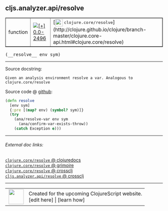 ## cljs.analyzer.api/resolve



 <table border="1">
<tr>
<td>function</td>
<td><a href="https://github.com/cljsinfo/cljs-api-docs/tree/0.0-2496"><img valign="middle" alt="[+] 0.0-2496" title="Added in 0.0-2496" src="https://img.shields.io/badge/+-0.0--2496-lightgrey.svg"></a> </td>
<td>
[<img height="24px" valign="middle" src="http://i.imgur.com/1GjPKvB.png"> <samp>clojure.core/resolve</samp>](http://clojure.github.io/clojure/branch-master/clojure.core-api.html#clojure.core/resolve)
</td>
</tr>
</table>


 <samp>
(__resolve__ env sym)<br>
</samp>

---





Source docstring:

```
Given an analysis environment resolve a var. Analogous to
clojure.core/resolve
```


Source code @ [github](https://github.com/clojure/clojurescript/blob/r2850/src/clj/cljs/analyzer/api.clj#L14-L22):

```clj
(defn resolve
  [env sym]
  {:pre [(map? env) (symbol? sym)]}
  (try
    (ana/resolve-var env sym
      (ana/confirm-var-exists-throw))
    (catch Exception e)))
```

<!--
Repo - tag - source tree - lines:

 <pre>
clojurescript @ r2850
└── src
    └── clj
        └── cljs
            └── analyzer
                └── <ins>[api.clj:14-22](https://github.com/clojure/clojurescript/blob/r2850/src/clj/cljs/analyzer/api.clj#L14-L22)</ins>
</pre>

-->

---



###### External doc links:

[`clojure.core/resolve` @ clojuredocs](http://clojuredocs.org/clojure.core/resolve)<br>
[`clojure.core/resolve` @ grimoire](http://conj.io/store/v1/org.clojure/clojure/1.7.0-beta3/clj/clojure.core/resolve/)<br>
[`clojure.core/resolve` @ crossclj](http://crossclj.info/fun/clojure.core/resolve.html)<br>
[`cljs.analyzer.api/resolve` @ crossclj](http://crossclj.info/fun/cljs.analyzer.api/resolve.html)<br>

---

 <table>
<tr><td>
<img valign="middle" align="right" width="48px" src="http://i.imgur.com/Hi20huC.png">
</td><td>
Created for the upcoming ClojureScript website.<br>
[edit here] | [learn how]
</td></tr></table>

[edit here]:https://github.com/cljsinfo/cljs-api-docs/blob/master/cljsdoc/cljs.analyzer.api_resolve.cljsdoc
[learn how]:https://github.com/cljsinfo/cljs-api-docs/wiki/cljsdoc-files

<!--

This information was too distracting to show to readers, but I'll leave it
commented here since it is helpful to:

- pretty-print the data used to generate this document
- and show how to retrieve that data



The API data for this symbol:

```clj
{:ns "cljs.analyzer.api",
 :name "resolve",
 :signature ["[env sym]"],
 :history [["+" "0.0-2496"]],
 :type "function",
 :full-name-encode "cljs.analyzer.api_resolve",
 :source {:code "(defn resolve\n  [env sym]\n  {:pre [(map? env) (symbol? sym)]}\n  (try\n    (ana/resolve-var env sym\n      (ana/confirm-var-exists-throw))\n    (catch Exception e)))",
          :title "Source code",
          :repo "clojurescript",
          :tag "r2850",
          :filename "src/clj/cljs/analyzer/api.clj",
          :lines [14 22]},
 :full-name "cljs.analyzer.api/resolve",
 :clj-symbol "clojure.core/resolve",
 :docstring "Given an analysis environment resolve a var. Analogous to\nclojure.core/resolve"}

```

Retrieve the API data for this symbol:

```clj
;; from Clojure REPL
(require '[clojure.edn :as edn])
(-> (slurp "https://raw.githubusercontent.com/cljsinfo/cljs-api-docs/catalog/cljs-api.edn")
    (edn/read-string)
    (get-in [:symbols "cljs.analyzer.api/resolve"]))
```

-->
